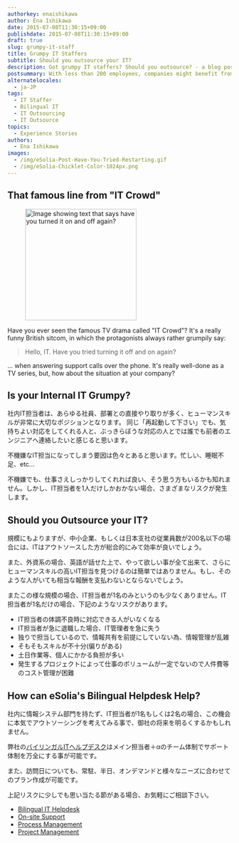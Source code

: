 ```yaml
---
authorkey: enaishikawa
author: Ena Ishikawa
date: 2015-07-08T11:30:15+09:00
publishdate: 2015-07-08T11:30:15+09:00
draft: true
slug: grumpy-it-staff
title: Grumpy IT Staffers
subtitle: Should you outsource your IT?
description: Got grumpy IT staffers? Should you outsource? - a blog post on eSolia.pro from eSolia Inc.
postsummary: With less than 200 employees, companies might benefit from outsourcing their IT operations to an expert team like eSolia.
alternatelocales:
  - ja-JP
tags:
  - IT Staffer
  - Bilingual IT
  - IT Outsourcing
  - IT Outsource
topics:
  - Experience Stories
authors:
  - Ena Ishikawa
images:
  - /img/eSolia-Post-Have-You-Tried-Restarting.gif
  - /img/eSolia-Chicklet-Color-1024px.png
---
```


## That famous line from "IT Crowd"

<figure class="image-container">
<img class="materialboxed right responsive-img z-depth-2" data-caption="Famous like from IT crowd" width="250" src="/img/eSolia-Post-Have-You-Tried-Restarting.gif" alt="Image showing text that says have you turned it on and off again?">
</figure>

Have you ever seen the famous TV drama called "IT Crowd"? It's a really funny British sitcom, in which the protagonists always rather grumpily say:

> Hello, IT. Have you tried turning it off and on again?

... when answering support calls over the phone. It's really well-done as a TV series, but, how about the situation at your company?

## Is your Internal IT Grumpy?

社内IT担当者は、あらゆる社員、部署との直接やり取りが多く、ヒューマンスキルが非常に大切なポジションとなります。
同じ「再起動して下さい」でも、気持ちよい対応をしてくれる人と、ぶっきらぼうな対応の人とでは誰でも前者のエンジニアへ連絡したいと感じると思います。

不機嫌なIT担当になってしまう要因は色々とあると思います。忙しい、睡眠不足、etc...

不機嫌でも、仕事さえしっかりしてくれれば良い、そう思う方もいるかも知れません。しかし、IT担当者を1人だけしかおかない場合、さまざまなリスクが発生します。

## Should you Outsource your IT?

規模にもよりますが、中小企業、もしくは日本支社の従業員数が200名以下の場合には、ITはアウトソースした方が総合的にみて効率が良いでしょう。

また、外資系の場合、英語が話せた上で、やって欲しい事が全て出来て、さらにヒューマンスキルの高いIT担当を見つけるのは簡単ではありません。もし、そのような人がいても相当な報酬を支払わないとならないでしょう。

またこの様な規模の場合、IT担当者が1名のみというのも少なくありません。IT担当者が1名だけの場合、下記のようなリスクがあります。

* IT担当者の体調不良時に対応できる人がいなくなる
* IT担当者が急に退職した場合、IT管理者を急に失う
* 独りで担当しているので、情報共有を前提にしていない為、情報管理が乱雑
* そもそもスキルが不十分(偏りがある)
* 土日作業等、個人にかかる負担が多い
* 発生するプロジェクトによって仕事のボリュームが一定でないので人件費等のコスト管理が困難

## How can eSolia's Bilingual Helpdesk Help?

社内に情報システム部門を持たず、IT担当者が1名もしくは2名の場合、この機会に本気でアウトソーシングを考えてみる事で、御社の将来を明るくするかもしれません。

弊社の[バイリンガルITヘルプデスク](http://esolia.co.jp/helpdesk/)はメイン担当者＋αのチーム体制でサポート体制を万全にする事が可能です。

また、訪問日についても、常駐、半日、オンデマンドと様々なニーズに合わせてのプラン作成が可能です。

上記リスクに少しでも思い当たる節がある場合、お気軽にご相談下さい。

* [Bilingual IT Helpdesk](http://esolia.co.jp/helpdesk/)
* [On-site Support](http://esolia.co.jp/on-site/)
* [Process Management](http://esolia.co.jp/process/)
* [Project Management](http://esolia.co.jp/project-management/)
